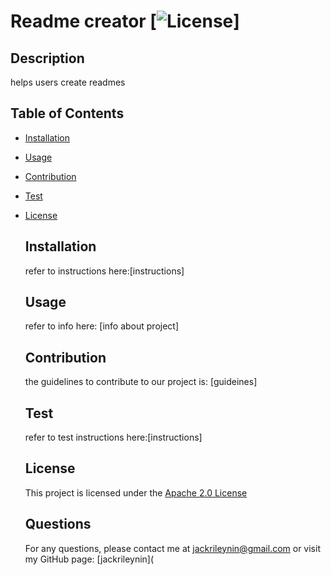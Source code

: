 # Readme creator    [![License](https://img.shields.io/badge/License-Apache%202.0-blue.svg)]
  ## Description 
  helps users create readmes 
  ## Table of Contents
- [Installation](#installation)
- [Usage](#usage)
- [Contribution](#contribution)
- [Test](#test)
- [License](#license)
  ## Installation
  refer to instructions here:[instructions]
  ## Usage
  refer to info here: [info about project]
  ## Contribution
  the guidelines to contribute to our project is: [guideines]
  ## Test
  refer to test instructions here:[instructions]
  ## License
  This project is licensed under the [Apache 2.0 License](https://opensource.org/licenses/Apache-2.0)
  
  ## Questions
  For any questions, please contact me at jackrileynin@gmail.com or visit my GitHub page:
  [jackrileynin](
  
  